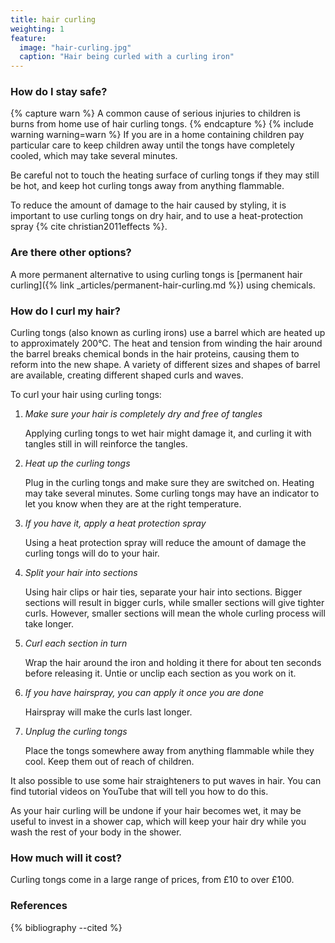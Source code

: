 ```yaml
---
title: hair curling
weighting: 1
feature:
  image: "hair-curling.jpg"
  caption: "Hair being curled with a curling iron"
---
```


### How do I stay safe?

{% capture warn %}
A common cause of serious injuries to children is burns from home use of hair curling tongs.
{% endcapture %}
{% include warning warning=warn %}
If you are in a home containing children pay particular care to keep children away until the tongs have completely cooled, which may take several minutes.

Be careful not to touch the heating surface of curling tongs if they may still be hot, and keep hot curling tongs away from anything flammable.

To reduce the amount of damage to the hair caused by styling, it is important to use curling tongs on dry hair, and to use a heat-protection spray {% cite christian2011effects %}.

### Are there other options?

A more permanent alternative to using curling tongs is [permanent hair curling]({% link _articles/permanent-hair-curling.md %}) using chemicals.

### How do I curl my hair?

Curling tongs (also known as curling irons) use a barrel which are heated up to approximately 200°C. The heat and tension from winding the hair around the barrel breaks chemical bonds in the hair proteins, causing them to reform into the new shape. A variety of different sizes and shapes of barrel are available, creating different shaped curls and waves.

To curl your hair using curling tongs:
1. *Make sure your hair is completely dry and free of tangles*

   Applying curling tongs to wet hair might damage it, and curling it with tangles still in will reinforce the tangles.
2. *Heat up the curling tongs*

   Plug in the curling tongs and make sure they are switched on. Heating may take several minutes. Some curling tongs may have an indicator to let you know when they are at the right temperature.
3. *If you have it, apply a heat protection spray*

   Using a heat protection spray will reduce the amount of damage the curling tongs will do to your hair.
4. *Split your hair into sections*

   Using hair clips or hair ties, separate your hair into sections. Bigger sections will result in bigger curls, while smaller sections will give tighter curls. However, smaller sections will mean the whole curling process will take longer.
5. *Curl each section in turn*

   Wrap the hair around the iron and holding it there for about ten seconds before releasing it. Untie or unclip each section as you work on it.
6. *If you have hairspray, you can apply it once you are done*

   Hairspray will make the curls last longer.
7. *Unplug the curling tongs*

   Place the tongs somewhere away from anything flammable while they cool. Keep them out of reach of children.

It also possible to use some hair straighteners to put waves in hair. You can find tutorial videos on YouTube that will tell you how to do this.

As your hair curling will be undone if your hair becomes wet, it may be useful to invest in a shower cap, which will keep your hair dry while you wash the rest of your body in the shower.

### How much will it cost?

Curling tongs come in a large range of prices, from £10 to over £100.

### References

{% bibliography --cited %}
